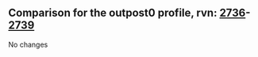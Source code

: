 ## Comparison for the outpost0 profile, rvn: [2736](https://github.com/PRO100KatYT/FortniteProfileRevisions/tree/main/profiles/outpost0/2736%20outpost0.json)-[2739](https://github.com/PRO100KatYT/FortniteProfileRevisions/tree/main/profiles/outpost0/2739%20outpost0.json)

No changes
